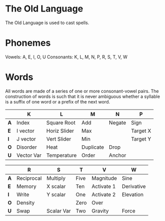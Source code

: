 # The Old Language

The Old Language is used to cast spells.

# Phonemes

Vowels: A, E, I, O, U
Consonants: K, L, M, N, P, R, S, T, V, W

# Words

All words are made of a series of one or more consonant-vowel pairs.
The construction of words is such that it is never ambiguous whether a syllable is a suffix of one word or a prefix of the next word.

|       | K          | L            | M         | N      | P        |
| ----- | ---------- | ------------ | --------- | ------ | -------- |
| **A** | Index      | Square Root  | Add       | Negate | Sign     |
| **E** | I vector   | Horiz Slider | Max       |        | Target X |
| **I** | J vector   | Vert Slider  | Min       |        | Target Y |
| **O** | Disorder   | Heat         | Duplicate | Drop   |          |
| **U** | Vector Var | Temperature  | Order     | Anchor |          |

|       | R          | S          | T    | V          | W          |
| ----- | ---------- | ---------- | ---- | ---------- | ---------- |
| **A** | Reciprocal | Multiply   | Five | Magnitude  | Sine       |
| **E** | Memory     | X scalar   | Ten  | Activate 1 | Derivative |
| **I** | Write      | Y scalar   | One  | Activate 2 | Elevation  |
| **O** | Density    |            | Zero | Over       |            |
| **U** | Swap       | Scalar Var | Two  | Gravity    | Force      |

